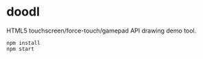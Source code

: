 # doodl
HTML5 touchscreen/force-touch/gamepad API drawing demo tool.

```
npm install
npm start
```

